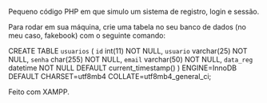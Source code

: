 Pequeno código PHP em que simulo um sistema de registro, login e sessão.

Para rodar em sua máquina, crie uma tabela no seu banco de dados (no meu caso, fakebook) com o seguinte comando:

CREATE TABLE `usuarios` (
  `id` int(11) NOT NULL,
  `usuario` varchar(25) NOT NULL,
  `senha` char(255) NOT NULL,
  `email` varchar(50) NOT NULL,
  `data_reg` datetime NOT NULL DEFAULT current_timestamp()
) ENGINE=InnoDB DEFAULT CHARSET=utf8mb4 COLLATE=utf8mb4_general_ci;

Feito com XAMPP.
